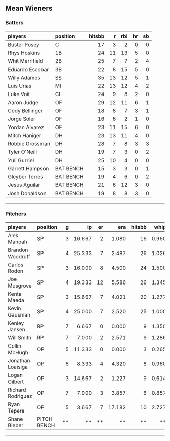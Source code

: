 ## Mean Wieners

### Batters

 
|players         |position  | hitsbb|  r| rbi| hr| sb| 
|:---------------|:---------|------:|--:|---:|--:|--:| 
|Buster Posey    |C         |     17|  3|   2|  0|  0| 
|Rhys Hoskins    |1B        |     24| 11|  13|  5|  0| 
|Whit Merrifield |2B        |     25|  7|   7|  2|  4| 
|Eduardo Escobar |3B        |     22|  8|  15|  5|  0| 
|Willy Adames    |SS        |     35| 13|  12|  5|  1| 
|Luis Urias      |MI        |     22| 13|  12|  4|  2| 
|Luke Voit       |CI        |     24|  9|   8|  2|  0| 
|Aaron Judge     |OF        |     29| 12|  11|  6|  1| 
|Cody Bellinger  |OF        |     18|  8|   7|  3|  1| 
|Jorge Soler     |OF        |     16|  6|   2|  1|  0| 
|Yordan Alvarez  |OF        |     23| 11|  15|  6|  0| 
|Mitch Haniger   |DH        |     23| 13|  11|  4|  0| 
|Robbie Grossman |DH        |     28|  7|   8|  3|  3| 
|Tyler O'Neill   |DH        |     19|  7|   3|  0|  2| 
|Yuli Gurriel    |DH        |     25| 10|   4|  0|  0| 
|Garrett Hampson |BAT BENCH |     15|  3|   3|  0|  1| 
|Gleyber Torres  |BAT BENCH |     19|  4|   6|  0|  2| 
|Jesus Aguilar   |BAT BENCH |     21|  6|  12|  3|  0| 
|Josh Donaldson  |BAT BENCH |     19|  8|   8|  3|  0| 

* * *

### Pitchers

 
|players           |position    |  g|     ip| er|    era| hitsbb|  whip| so|  w| sv| 
|:-----------------|:-----------|--:|------:|--:|------:|------:|-----:|--:|--:|--:| 
|Alek Manoah       |SP          |  3| 16.667|  2|  1.080|     16| 0.960| 25|  1|  0| 
|Brandon Woodruff  |SP          |  4| 25.333|  7|  2.487|     26| 1.026| 27|  2|  0| 
|Carlos Rodon      |SP          |  3| 16.000|  8|  4.500|     24| 1.500| 25|  1|  0| 
|Joe Musgrove      |SP          |  4| 19.333| 12|  5.586|     26| 1.345| 18|  1|  0| 
|Kenta Maeda       |SP          |  3| 15.667|  7|  4.021|     20| 1.277| 21|  1|  0| 
|Kevin Gausman     |SP          |  4| 25.000|  7|  2.520|     25| 1.000| 30|  1|  0| 
|Kenley Jansen     |RP          |  7|  6.667|  0|  0.000|      9| 1.350|  9|  1|  3| 
|Will Smith        |RP          |  7|  7.000|  2|  2.571|      9| 1.286|  7|  2|  4| 
|Collin McHugh     |OP          |  5| 11.333|  0|  0.000|      3| 0.265| 15|  1|  0| 
|Jonathan Loaisiga |OP          |  6|  8.333|  4|  4.320|      8| 0.960| 15|  0|  0| 
|Logan Gilbert     |OP          |  3| 14.667|  2|  1.227|      9| 0.614| 17|  1|  0| 
|Richard Rodriguez |OP          |  7|  7.000|  3|  3.857|      6| 0.857|  5|  1|  4| 
|Ryan Tepera       |OP          |  5|  3.667|  7| 17.182|     10| 2.727|  2|  0|  0| 
|Shane Bieber      |PITCH BENCH | **|     **| **|     **|     **|    **| **| **| **| 


* * *



